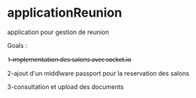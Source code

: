 # applicationReunion
application pour gestion de reunion 


Goals :

1̶-̶i̶m̶p̶l̶e̶m̶e̶n̶t̶a̶t̶i̶o̶n̶ ̶d̶e̶s̶ ̶s̶a̶l̶o̶n̶s̶ ̶a̶v̶e̶c̶ ̶s̶o̶c̶k̶e̶t̶.̶i̶o̶

2-ajout d'un middlware passport pour la reservation des salons

3-consultation et upload des documents
